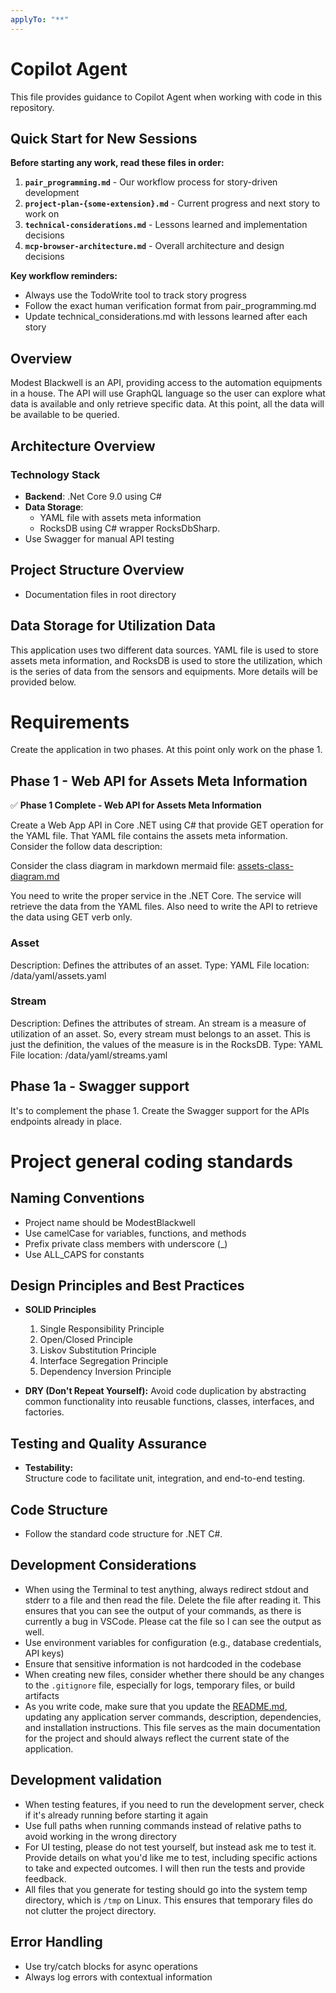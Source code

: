 ```yaml
---
applyTo: "**"
---
```

# Copilot Agent 

This file provides guidance to Copilot Agent when working with code in this repository.

## Quick Start for New Sessions

**Before starting any work, read these files in order:**

1. **`pair_programming.md`** - Our workflow process for story-driven development
2. **`project-plan-{some-extension}.md`** - Current progress and next story to work on  
3. **`technical-considerations.md`** - Lessons learned and implementation decisions
4. **`mcp-browser-architecture.md`** - Overall architecture and design decisions

**Key workflow reminders:**
- Always use the TodoWrite tool to track story progress
- Follow the exact human verification format from pair_programming.md
- Update technical_considerations.md with lessons learned after each story

## Overview

Modest Blackwell is an API, providing access to the automation equipments in a house. The API will use GraphQL language so the user can explore what data is available and only retrieve specific data. At this point, all the data will be available to be queried.

## Architecture Overview

### Technology Stack

- **Backend**: .Net Core 9.0 using C#
- **Data Storage**: 
    - YAML file with assets meta information
    - RocksDB using C# wrapper RocksDbSharp. 
- Use Swagger for manual API testing

## Project Structure Overview

- Documentation files in root directory

## Data Storage for Utilization Data

This application uses two different data sources. YAML file is used to store assets meta information, and RocksDB is used to store the utilization, which is the series of data from the sensors and equipments. More details will be provided below.

# Requirements

Create the application in two phases. At this point only work on the phase 1.

## Phase 1 - Web API for Assets Meta Information

✅ **Phase 1 Complete - Web API for Assets Meta Information**

Create a Web App API in Core .NET using C# that provide GET operation for the YAML file. That YAML file contains the assets meta information. Consider the follow data description:

Consider the class diagram in markdown mermaid file: [assets-class-diagram.md](./assets-class-diagram.md)

You need to write the proper service in the .NET Core. The service will retrieve the data from the YAML files. Also need to write the API to retrieve the data using GET verb only.

### Asset

Description: Defines the attributes of an asset.
Type: YAML 
File location: <project folder>/data/yaml/assets.yaml

### Stream 

Description: Defines the attributes of stream. An stream is a measure of utilization of an asset. So, every stream must belongs to an asset. This is just the definition, the values of the measure is in the RocksDB. 
Type: YAML 
File location: <project folder>/data/yaml/streams.yaml

## Phase 1a - Swagger support

It's to complement the phase 1. Create the Swagger support for the APIs endpoints already in place.

# Project general coding standards

## Naming Conventions
- Project name should be ModestBlackwell
- Use camelCase for variables, functions, and methods
- Prefix private class members with underscore (_)
- Use ALL_CAPS for constants

## Design Principles and Best Practices

- **SOLID Principles**
  1. Single Responsibility Principle
  2. Open/Closed Principle  
  3. Liskov Substitution Principle  
  4. Interface Segregation Principle  
  5. Dependency Inversion Principle

- **DRY (Don't Repeat Yourself):**
Avoid code duplication by abstracting common functionality into reusable functions, classes, interfaces, and factories.

## Testing and Quality Assurance

- **Testability:**  
  Structure code to facilitate unit, integration, and end-to-end testing.

## Code Structure
- Follow the standard code structure for .NET C#.

## Development Considerations
- When using the Terminal to test anything, always redirect stdout and stderr to a file and then read the file. Delete the file after reading it. This ensures that you can see the output of your commands, as there is currently a bug in VSCode. Please cat the file so I can see the output as well.
- Use environment variables for configuration (e.g., database credentials, API keys)
- Ensure that sensitive information is not hardcoded in the codebase
- When creating new files, consider whether there should be any changes to the `.gitignore` file, especially for logs, temporary files, or build artifacts
- As you write code, make sure that you update the [README.md](../../README.md), updating any application server commands, description, dependencies, and installation instructions. This file serves as the main documentation for the project and should always reflect the current state of the application.

## Development validation
- When testing features, if you need to run the development server, check if it's already running before starting it again
- Use full paths when running commands instead of relative paths to avoid working in the wrong directory
- For UI testing, please do not test yourself, but instead ask me to test it. Provide details on what you'd like me to test, including specific actions to take and expected outcomes. I will then run the tests and provide feedback.
- All files that you generate for testing should go into the system temp directory, which is `/tmp` on Linux. This ensures that temporary files do not clutter the project directory.

## Error Handling
- Use try/catch blocks for async operations
- Always log errors with contextual information